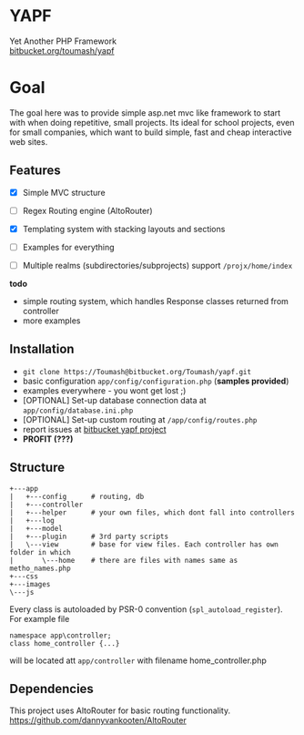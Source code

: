 
# YAPF #
Yet Another PHP Framework  
[bitbucket.org/toumash/yapf](https://bitbucket.org/Toumash/yapf/overview)

# Goal #
The goal here was to provide simple asp.net mvc like framework to start with when doing repetitive, small projects.
Its ideal for school projects, even for small companies, which want to build simple, fast and cheap interactive web sites.

## Features ##
 
 - [x] Simple MVC structure  
 - [ ] Regex Routing engine (AltoRouter)  
 - [x] Templating system with stacking layouts and sections  
 - [ ] Examples for everything  
 - [ ] Multiple realms (subdirectories/subprojects) support `/projx/home/index`  
 
 
 **todo**
 
 - simple routing system, which handles Response classes returned from controller
 - more examples


## Installation ##
 - `git clone https://Toumash@bitbucket.org/Toumash/yapf.git`  
 - basic configuration `app/config/configuration.php` (**samples provided**)
 - examples everywhere - you wont get lost ;\) 
 - \[OPTIONAL\] Set-up database connection data at `app/config/database.ini.php`
 - \[OPTIONAL\] Set-up custom routing at `/app/config/routes.php`
 - report issues at [bitbucket yapf project](https://bitbucket.org/Toumash/yapf/issues)
 - **PROFIT (???)**

## Structure ##
    +---app
    |   +---config      # routing, db 
    |   +---controller  
    |   +---helper      # your own files, which dont fall into controllers
    |   +---log         
    |   +---model 
    |   +---plugin      # 3rd party scripts
    |   \---view        # base for view files. Each controller has own folder in which 
    |       \---home    # there are files with names same as metho_names.php
    +---css
    +---images
    \---js
Every class is autoloaded by PSR-0 convention (`spl_autoload_register`). For example file
 
    namespace app\controller;
    class home_controller {...}
will be located att `app/controller` with filename home_controller.php

## Dependencies ##
This project uses AltoRouter for basic routing functionality.
https://github.com/dannyvankooten/AltoRouter